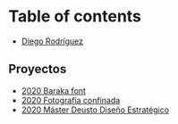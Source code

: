 # Table of contents

* [Diego Rodríguez](README.md)

## Proyectos

* [2020 Baraka font](proyectos/baraka-font.md)
* [2020 Fotografía confinada](proyectos/fotografia-confinada.md)
* [2020 Máster Deusto Diseño Estratégico](proyectos/2020-master-deusto-diseno-estratetico.md)


